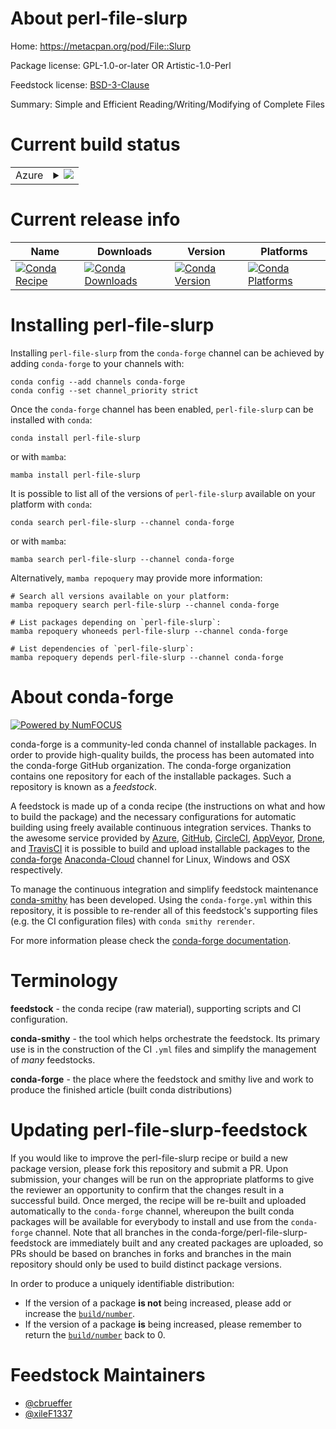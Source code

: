About perl-file-slurp
=====================

Home: https://metacpan.org/pod/File::Slurp

Package license: GPL-1.0-or-later OR Artistic-1.0-Perl

Feedstock license: [BSD-3-Clause](https://github.com/conda-forge/perl-file-slurp-feedstock/blob/main/LICENSE.txt)

Summary: Simple and Efficient Reading/Writing/Modifying of Complete Files

Current build status
====================


<table>
    
  <tr>
    <td>Azure</td>
    <td>
      <details>
        <summary>
          <a href="https://dev.azure.com/conda-forge/feedstock-builds/_build/latest?definitionId=17837&branchName=main">
            <img src="https://dev.azure.com/conda-forge/feedstock-builds/_apis/build/status/perl-file-slurp-feedstock?branchName=main">
          </a>
        </summary>
        <table>
          <thead><tr><th>Variant</th><th>Status</th></tr></thead>
          <tbody><tr>
              <td>linux_64</td>
              <td>
                <a href="https://dev.azure.com/conda-forge/feedstock-builds/_build/latest?definitionId=17837&branchName=main">
                  <img src="https://dev.azure.com/conda-forge/feedstock-builds/_apis/build/status/perl-file-slurp-feedstock?branchName=main&jobName=linux&configuration=linux%20linux_64_" alt="variant">
                </a>
              </td>
            </tr><tr>
              <td>osx_64</td>
              <td>
                <a href="https://dev.azure.com/conda-forge/feedstock-builds/_build/latest?definitionId=17837&branchName=main">
                  <img src="https://dev.azure.com/conda-forge/feedstock-builds/_apis/build/status/perl-file-slurp-feedstock?branchName=main&jobName=osx&configuration=osx%20osx_64_" alt="variant">
                </a>
              </td>
            </tr>
          </tbody>
        </table>
      </details>
    </td>
  </tr>
</table>

Current release info
====================

| Name | Downloads | Version | Platforms |
| --- | --- | --- | --- |
| [![Conda Recipe](https://img.shields.io/badge/recipe-perl--file--slurp-green.svg)](https://anaconda.org/conda-forge/perl-file-slurp) | [![Conda Downloads](https://img.shields.io/conda/dn/conda-forge/perl-file-slurp.svg)](https://anaconda.org/conda-forge/perl-file-slurp) | [![Conda Version](https://img.shields.io/conda/vn/conda-forge/perl-file-slurp.svg)](https://anaconda.org/conda-forge/perl-file-slurp) | [![Conda Platforms](https://img.shields.io/conda/pn/conda-forge/perl-file-slurp.svg)](https://anaconda.org/conda-forge/perl-file-slurp) |

Installing perl-file-slurp
==========================

Installing `perl-file-slurp` from the `conda-forge` channel can be achieved by adding `conda-forge` to your channels with:

```
conda config --add channels conda-forge
conda config --set channel_priority strict
```

Once the `conda-forge` channel has been enabled, `perl-file-slurp` can be installed with `conda`:

```
conda install perl-file-slurp
```

or with `mamba`:

```
mamba install perl-file-slurp
```

It is possible to list all of the versions of `perl-file-slurp` available on your platform with `conda`:

```
conda search perl-file-slurp --channel conda-forge
```

or with `mamba`:

```
mamba search perl-file-slurp --channel conda-forge
```

Alternatively, `mamba repoquery` may provide more information:

```
# Search all versions available on your platform:
mamba repoquery search perl-file-slurp --channel conda-forge

# List packages depending on `perl-file-slurp`:
mamba repoquery whoneeds perl-file-slurp --channel conda-forge

# List dependencies of `perl-file-slurp`:
mamba repoquery depends perl-file-slurp --channel conda-forge
```


About conda-forge
=================

[![Powered by
NumFOCUS](https://img.shields.io/badge/powered%20by-NumFOCUS-orange.svg?style=flat&colorA=E1523D&colorB=007D8A)](https://numfocus.org)

conda-forge is a community-led conda channel of installable packages.
In order to provide high-quality builds, the process has been automated into the
conda-forge GitHub organization. The conda-forge organization contains one repository
for each of the installable packages. Such a repository is known as a *feedstock*.

A feedstock is made up of a conda recipe (the instructions on what and how to build
the package) and the necessary configurations for automatic building using freely
available continuous integration services. Thanks to the awesome service provided by
[Azure](https://azure.microsoft.com/en-us/services/devops/), [GitHub](https://github.com/),
[CircleCI](https://circleci.com/), [AppVeyor](https://www.appveyor.com/),
[Drone](https://cloud.drone.io/welcome), and [TravisCI](https://travis-ci.com/)
it is possible to build and upload installable packages to the
[conda-forge](https://anaconda.org/conda-forge) [Anaconda-Cloud](https://anaconda.org/)
channel for Linux, Windows and OSX respectively.

To manage the continuous integration and simplify feedstock maintenance
[conda-smithy](https://github.com/conda-forge/conda-smithy) has been developed.
Using the ``conda-forge.yml`` within this repository, it is possible to re-render all of
this feedstock's supporting files (e.g. the CI configuration files) with ``conda smithy rerender``.

For more information please check the [conda-forge documentation](https://conda-forge.org/docs/).

Terminology
===========

**feedstock** - the conda recipe (raw material), supporting scripts and CI configuration.

**conda-smithy** - the tool which helps orchestrate the feedstock.
                   Its primary use is in the construction of the CI ``.yml`` files
                   and simplify the management of *many* feedstocks.

**conda-forge** - the place where the feedstock and smithy live and work to
                  produce the finished article (built conda distributions)


Updating perl-file-slurp-feedstock
==================================

If you would like to improve the perl-file-slurp recipe or build a new
package version, please fork this repository and submit a PR. Upon submission,
your changes will be run on the appropriate platforms to give the reviewer an
opportunity to confirm that the changes result in a successful build. Once
merged, the recipe will be re-built and uploaded automatically to the
`conda-forge` channel, whereupon the built conda packages will be available for
everybody to install and use from the `conda-forge` channel.
Note that all branches in the conda-forge/perl-file-slurp-feedstock are
immediately built and any created packages are uploaded, so PRs should be based
on branches in forks and branches in the main repository should only be used to
build distinct package versions.

In order to produce a uniquely identifiable distribution:
 * If the version of a package **is not** being increased, please add or increase
   the [``build/number``](https://docs.conda.io/projects/conda-build/en/latest/resources/define-metadata.html#build-number-and-string).
 * If the version of a package **is** being increased, please remember to return
   the [``build/number``](https://docs.conda.io/projects/conda-build/en/latest/resources/define-metadata.html#build-number-and-string)
   back to 0.

Feedstock Maintainers
=====================

* [@cbrueffer](https://github.com/cbrueffer/)
* [@xileF1337](https://github.com/xileF1337/)

